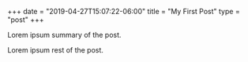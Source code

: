 +++
date = "2019-04-27T15:07:22-06:00"
title = "My First Post"
type = "post"
+++

Lorem ipsum summary of the post.
<!--more-->
Lorem ipsum rest of the post.